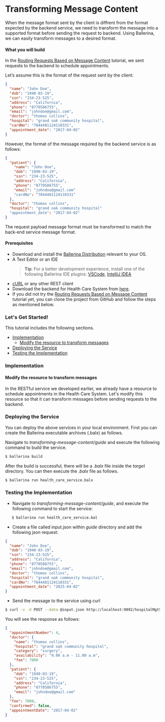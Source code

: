 # Transforming Message Content

When the message format sent by the client is diffrent from the format expected by the backend service, we need to transform the message into a supported format before sending the request to backend. Using Ballerina, we can easily transform messages to a desired format.

#### What you will build

In the [Routing Requests Based on Message Content](../../routing-requests-based-on-message-content/routing-requests-based-on-message-content/) tutorial, we sent requests to the backend to schedule appointments.

Let’s assume this is the format of the request sent by the client:

```json
{
  "name": "John Doe",
  "dob": "1940-03-19",
  "ssn": "234-23-525",
  "address": "California",
  "phone": "8770586755",
  "email": "johndoe@gmail.com",
  "doctor": "thomas collins",
  "hospital": "grand oak community hospital",
  "cardNo": "7844481124110331",
  "appointment_date": "2017-04-02"
}
```

However, the format of the message required by the backend service is as follows:

```json
{
  "patient": {
    "name": "John Doe",
    "dob": "1990-03-19",
    "ssn": "234-23-525",
    "address": "California",
    "phone": "8770586755",
    "email": "johndoe@gmail.com"
    "cardNo": "7844481124110331"
  },
  "doctor": "thomas collins",
  "hospital": "grand oak community hospital"
  "appointment_date": "2017-04-02"
}
```

The request payload message format must be transformed to match the back-end service message format.

#### Prerequisites

- Download and install the [Ballerina Distribution](https://ballerina.io/learn/getting-started/) relevant to your OS.
- A Text Editor or an IDE
  > **Tip**: For a better development experience, install one of the following Ballerina IDE plugins: [VSCode](https://marketplace.visualstudio.com/items?itemName=ballerina.ballerina), [IntelliJ IDEA](https://plugins.jetbrains.com/plugin/9520-ballerina)
- [cURL](https://curl.haxx.se) or any other REST client
- Download the backend for Health Care System from [here](#).
- If you did not try the [Routing Requests Based on Message Content](../../routing-requests-based-on-message-content/routing-requests-based-on-message-content/) tutorial yet, you can clone the project from GitHub and follow the steps as mentioned below.

### Let's Get Started!

This tutorial includes the following sections.

- [Implementation](#implementation)
  - [Modify the resource to transform messages](#modify-the-resource-to-transform-messages)
- [Deploying the Service](#deploying-the-service)
- [Testing the Implementation](#testing-the-implementation)

### Implementation

#### Modify the resource to transform messages

In the RESTful service we developed earlier, we already have a resource to schedule appointments in the Health Care System. Let's modify this resource so that it can transform messages before sending requests to the backend.

<!-- INCLUDE_CODE_SEGMENT: { file: guide/health_care_service.bal, segment: segment_1 } -->

### Deploying the Service

You can deploy the above services in your local environment. First you can create the Ballerina executable archives (.balx) as follows.

Navigate to _transforming-message-content/guide_ and execute the following command to build the service.

```bash
$ ballerina build
```

After the build is successful, there will be a _.balx_ file inside the _target_ directory. You can then execute the _.balx_ file as follows.

```bash
$ ballerina run health_care_service.balx
```

### Testing the Implementation

- Navigate to _transforming-message-content/guide_, and execute the following command to start the service:

```bash
   $ ballerina run health_care_service.bal
```

- Create a file called input.json within _guide_ directory and add the following json request:

```json
{
  "name": "John Doe",
  "dob": "1940-03-19",
  "ssn": "234-23-525",
  "address": "California",
  "phone": "8770586755",
  "email": "johndoe@gmail.com",
  "doctor": "thomas collins",
  "hospital": "grand oak community hospital",
  "cardNo": "7844481124110331",
  "appointment_date": "2025-04-02"
}
```

- Send the message to the service using curl

```bash
$ curl -v -X POST --data @input.json http://localhost:9092/hospitalMgtService/categories/surgery/reserve --header "Content-Type:application/json"
```

You will see the response as follows:

```json
{
  "appointmentNumber": 4,
  "doctor": {
    "name": "thomas collins",
    "hospital": "grand oak community hospital",
    "category": "surgery",
    "availability": "9.00 a.m - 11.00 a.m",
    "fee": 7000
  },
  "patient": {
    "dob": "1940-03-19",
    "ssn": "234-23-525",
    "address": "California",
    "phone": "8770586755",
    "email": "johndoe@gmail.com"
  },
  "fee": 7000,
  "confirmed": false,
  "appointmentDate": "2017-04-02"
}
```
